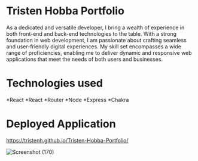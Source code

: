 # Tristen Hobba Portfolio

As a dedicated and versatile developer, I bring a wealth of experience in both front-end and back-end technologies to the table. With a strong foundation in web development, I am passionate about crafting seamless and user-friendly digital experiences. My skill set encompasses a wide range of proficiencies, enabling me to deliver dynamic and responsive web applications that meet the needs of both users and businesses.

# Technologies used
*React
*React 
*Router
*Node
*Express
*Chakra

# Deployed Application
https://tristenh.github.io/Tristen-Hobba-Portfolio/


![Screenshot (170)](https://github.com/Tristenh/Tristen-Hobba-Portfolio/assets/121472192/570bdf83-3a3d-4a7d-8ed8-699dfd424fa6)
